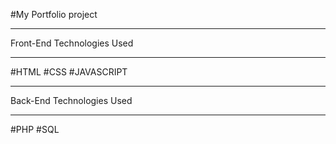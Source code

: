 #My Portfolio project

*****************************
Front-End Technologies Used
*****************************
#HTML
#CSS
#JAVASCRIPT

*****************************
Back-End Technologies Used
*****************************
#PHP
#SQL


